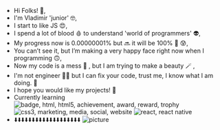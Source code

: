 - Hi Folks! 👫,
- I'm Vladimir 'junior' 🤓,
- I start to like JS 😍, 
- I spend a lot of blood 🩸 to understand 'world of programmers' 👽,
- My progress now is 0.00000001% but 🔜 it will be 100% 💪 😰,
- You can’t see it, but I’m making a very happy face right now when I programming 🙃,
- Now my code is a mess 👀 , but I am trying to make a beauty 🪄 ,
- I'm not engineer 👷🏽  but I can fix your code, trust me, I know what I am doing. 🤣 
- I hope you would like my projects! 📙
- Currently learning <img src="https://cdn1.iconfinder.com/data/icons/logotypes/32/badge-html-5-32.png" srcset="https://cdn1.iconfinder.com/data/icons/logotypes/32/badge-html-5-256.png 2x" alt="badge, html, html5, achievement, award, reward, trophy " class="d-block ">  <img src="https://cdn3.iconfinder.com/data/icons/social-media-special/256/css3-32.png" srcset="https://cdn3.iconfinder.com/data/icons/social-media-special/256/css3-256.png 2x" alt="css3, marketing, media, social, website " class="d-block "> <img src="https://cdn0.iconfinder.com/data/icons/logos-brands-in-colors/128/react_color-32.png" srcset="https://cdn0.iconfinder.com/data/icons/logos-brands-in-colors/128/react_color-256.png 2x" alt="react, react native " class="d-block ">
- ⬇️⬇️⬇️⬇️⬇️⬇️⬇️⬇️⬇️⬇️⬇️⬇️⬇️⬇️⬇️⬇️⬇️⬇️⬇️
![picture](https://user-images.githubusercontent.com/85956734/159784616-0bfa6681-1f2a-42db-b5a1-036033d5c06e.jpeg)
